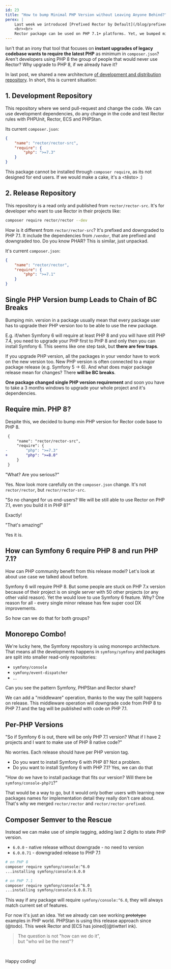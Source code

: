 ```yaml
---
id: 23
title: "How to bump Minimal PHP Version without Leaving Anyone Behind?"
perex: |
    Last week we introduced [Prefixed Rector by Default](/blog/prefixed-rector-by-default). Main advantage of this release is that you have single package to install, with no conflicts and minimal PHP version.
    <br><br>
    Rector package can be used on PHP 7.1+ platforms. Yet, we bumped minimal version to PHP 8. Is that a BC break?
---
```


Isn't that an irony that tool that focuses on **instant upgrades of legacy codebase wants to require the latest PHP** as minimum in `composer.json`? Aren't developers using PHP 8 the group of people that would never use Rector? Why upgrade to PHP 8, if we already have it?

In last post, we shared a new architecture [of development and distribution repository](/blog/prefixed-rector-by-default). In short, this is current situation:

## 1. Development Repository

This repository where we send pull-request and change the code. We can use development dependencies, do any change in the code and test Rector rules with PHPUnit, Rector, ECS and PHPStan.

Its current `composer.json`:

```json
{
    "name": "rector/rector-src",
    "require": {
        "php": ">=7.3"
    }
}
```

This package cannot be installed through `composer require`, as its not designed for end users. If we would make a cake, it's a <těsto> :)

## 2. Release Repository

This repository is a read only and published from `rector/rector-src`. It's for developer who want to use Rector in their projects like:

```bash
composer require rector/rector --dev
```

How is it different from `rector/rector-src`? It's prefixed and downgraded to PHP 7.1. It include the dependencies from `/vendor`, that are prefixed and downgraded too. Do you know PHAR? This is similar, just unpackad.


It's current `composer.json`:

```json
{
    "name": "rector/rector",
    "require": {
        "php": ">=7.1"
    }
}
```

## Single PHP Version bump Leads to Chain of BC Breaks

Bumping min. version in a package usually mean that every package user has to upgrade their PHP version too to be able to use the new package.

E.g. if/when Symfony 6 will require at least PHP 8 and you will have still PHP 7.4, you need to upgrade your PHP first to PHP 8 and only then you can install Symfony 6. This seems like one step task, but **there are few traps**.

If you upgrade PHP version, all the packages in your vendor have to work on the new version too. New PHP version is often connected to a major package release (e.g. Symfony 5 → 6). And what does major package release mean for changes? There **will be BC breaks**.

**One package changed single PHP version requirement** and soon you have to take a 3 months windows to upgrade your whole project and it's dependencies.

## Require min. PHP 8?

Despite this, we decided to bump min PHP version for Rector code base to PHP 8.

```diff
 {
     "name": "rector/rector-src",
     "require": {
-        "php": ">=7.3"
+        "php": ">=8.0"
     }
 }
```

"What? Are you serious?"

Yes. Now look more carefully on the `composer.json` change. It's not `rector/rector`, but `rector/rector-src`.

"So no changed for us end-users? We will be still able to use Rector on PHP 7.1, even you build it in PHP 8?"

Exactly!

"That's amazing!"

Yes it is.


## How can Symfony 6 require PHP 8 and run PHP 7.1?

How can PHP community benefit from this release model? Let's look at about use case we talked about before.

Symfony 6 will require PHP 8. But some people are stuck on PHP 7.x version because of their project is on single server with 50 other projects (or any other valid reason). Yet the would love to use Symfony 6 feature. Why? One reason for all - every single minor release has few super cool DX improvements.

So how can we do that for both groups?

## Monorepo Combo!

We're lucky here, the Symfony repository is using monorepo architecture. That means all the developments happens in `symfony/symfony` and packages are split into smaller read-only repositories:

- `symfony/console`
- `symfony/event-dispatcher`
- ...

Can you see the pattern Symfony, PHPStan and Rector share?

We can add a "middleware" operation, thanks to the way the split happens on release.
This middleware operation will downgrade code from PHP 8 to PHP 7.1 and the tag will be published with code on PHP 7.1.

## Per-PHP Versions

"So if Symfony 6 is out, there will be only PHP 7.1 version? What if I have 2 projects and I want to make use of PHP 8 native code?"

No worries. Each release should have per PHP version tag.

- Do you want to install Symfony 6 with PHP 8? Not a problem.
- Do you want to install Symfony 6 with PHP 7.1? Yes, we can do that

"How do we have to install package that fits our version? Will there be `symfony/console-php71`?"

That would be a way to go, but it would only bother users with learning new packages names for implementation detail they really don't care about. That's why we merged `rector/rector` and `rector/rector-prefixed`.

## Composer Semver to the Rescue

Instead we can make use of simple tagging, adding last 2 digits to state PHP version.

- `6.0.0` - native release without downgrade - no need to version
- `6.0.0.71` - downgraded release to PHP 7.1

```bash
# on PHP 8
composer require symfony/console:^6.0
...installing symfony/console:6.0.0

# on PHP 7.1
composer require symfony/console:^6.0
...installing symfony/console:6.0.0.71
```

This way if any package will require `symfony/console:^6.0`, they will always match current set of features.

<em class="fas fa-fw fa-check text-success fa-2x"></em>

For now it's just an idea. Yet we already can see working ~~prototype~~ examples in PHP world. PHPStan is using this release approach since (@todo). This week Rector and [ECS has joined](@tiwtterl ink).

<blockquote class="blockquote">
The question is not "how can we do it",<br>
but "who wil be the next"?
</blockquote>

<br>


Happy coding!

